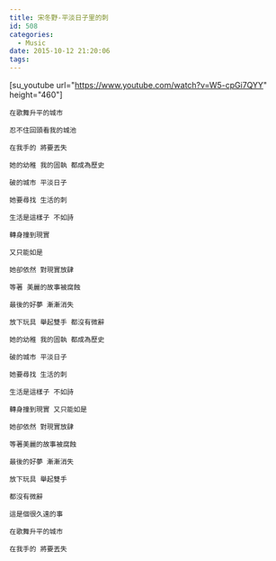 ```yaml
---
title: 宋冬野-平淡日子里的刺
id: 508
categories:
  - Music
date: 2015-10-12 21:20:06
tags:
---
```


[su_youtube url="https://www.youtube.com/watch?v=W5-cpGi7QYY" height="460"]

	在歌舞升平的城市

	忍不住回頭看我的城池

	在我手的 將要丟失

	她的幼稚 我的固執 都成為歷史

	破的城市 平淡日子

	她要尋找 生活的刺

	生活是這樣子 不如詩

	轉身撞到現實

	又只能如是

	她卻依然 對現實放肆

	等著 美麗的故事被腐蝕

	最後的好夢 漸漸消失

	放下玩具 舉起雙手 都沒有微辭

	她的幼稚 我的固執 都成為歷史

	破的城市 平淡日子

	她要尋找 生活的刺

	生活是這樣子 不如詩

	轉身撞到現實 又只能如是

	她卻依然 對現實放肆

	等著美麗的故事被腐蝕

	最後的好夢 漸漸消失

	放下玩具 舉起雙手

	都沒有微辭

	這是個很久遠的事

	在歌舞升平的城市

	在我手的 將要丟失